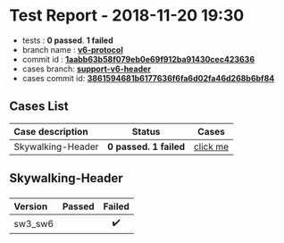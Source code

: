 # Test Report - 2018-11-20 19:30

- tests  : **0 passed**. **1 failed**
- branch name : **[v6-protocol](https://github.com/apache/incubator-skywalking/tree/v6-protocol)**
- commit id : **[1aabb63b58f079eb0e69f912ba91430cec423636](https://github.com/apache/incubator-skywalking/commit/1aabb63b58f079eb0e69f912ba91430cec423636)**
- cases branch: **[support-v6-header](https://github.com/SkywalkingTest/skywalking-autotest-scenarios/tree/support-v6-header)**
- cases commit id: **[3861594681b6177636f6fa6d02fa46d268b6bf84](https://github.com/SkywalkingTest/skywalking-autotest-scenarios/commit/3861594681b6177636f6fa6d02fa46d268b6bf84)**

## Cases List

| Case description | Status | Cases|
|:-----|:-----:|:-----:|
|Skywalking-Header| **0 passed. 1 failed**| [click me](#skywalking-header) |

## Skywalking-Header

### 
|  Version     | Passed | Failed|
|:------------- |:-------:|:-----:|
| sw3_sw6  | |:heavy_check_mark:|

